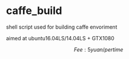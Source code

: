 # caffe_build
shell script used for building caffe envoriment

aimed at ubuntu16.04LS/14.04LS + GTX1080

$$$$$$$$$$$$$$
Fee:5yuan/per time
$$$$$$$$$$$$$$
